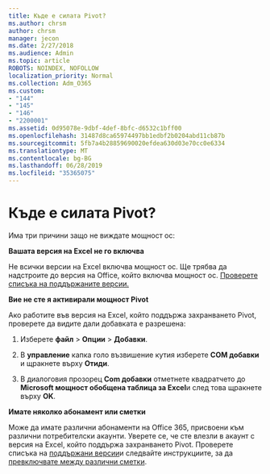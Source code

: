 ```yaml
---
title: Къде е силата Pivot?
ms.author: chrsm
author: chrsm
manager: jecon
ms.date: 2/27/2018
ms.audience: Admin
ms.topic: article
ROBOTS: NOINDEX, NOFOLLOW
localization_priority: Normal
ms.collection: Adm_O365
ms.custom:
- "144"
- "145"
- "146"
- "2200001"
ms.assetid: 0d95078e-9dbf-4def-8bfc-d6532c1bff00
ms.openlocfilehash: 31487d8ca65974497bb1edbf2b0204abd11cb87b
ms.sourcegitcommit: 5fb7a4b28859690020efdea630d03e70cc0e6334
ms.translationtype: MT
ms.contentlocale: bg-BG
ms.lasthandoff: 06/28/2019
ms.locfileid: "35365075"
---
```

# <a name="where-is-power-pivot"></a>Къде е силата Pivot?

Има три причини защо не виждате мощност ос:
  
**Вашата версия на Excel не го включва**
  
Не всички версии на Excel включва мощност ос. Ще трябва да надстроите до версия на Office, който включва мощност ос. [Проверете списъка на поддържаните версии.](https://support.office.com/article/aa64e217-4b6e-410b-8337-20b87e1c2a4b.aspx)
  
**Вие не сте я активирали мощност Pivot**
  
Ако работите във версия на Excel, който поддържа захранването Pivot, проверете да видите дали добавката е разрешена:
  
1. Изберете **файл** \> **Опции** \> **Добавки**.

2. В **управление** капка голо възвишение кутия изберете **COM добавки** и щракнете върху **Отиди**.

3. В диалоговия прозорец **Com добавки** отметнете квадратчето до **Microsoft мощност обобщена таблица за Excel**и след това щракнете върху **OK**.

**Имате няколко абонамент или сметки**
  
Може да имате различни абонаменти на Office 365, присвоени към различни потребителски акаунти. Уверете се, че сте влезли в акаунт с версия на Excel, който поддържа захранването Pivot. Проверете списъка на [поддържани версии](https://support.office.com/article/aa64e217-4b6e-410b-8337-20b87e1c2a4b.aspx)и следвайте инструкциите, за да [превключвате между различни сметки](https://support.office.com/article/b9582171-fd1f-4284-9846-bdd72bb28426.aspx#BKMK_WebSwitchAccounts).
